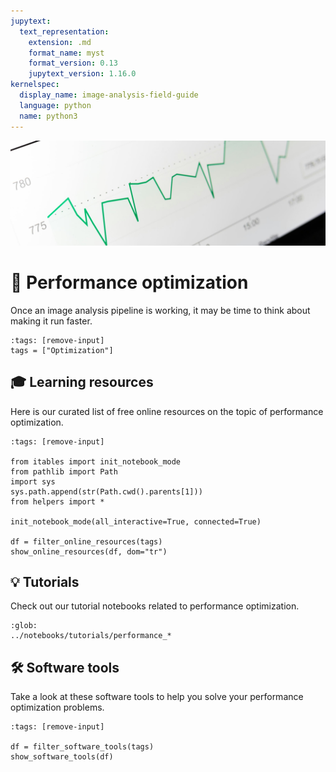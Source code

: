 ```yaml
---
jupytext:
  text_representation:
    extension: .md
    format_name: myst
    format_version: 0.13
    jupytext_version: 1.16.0
kernelspec:
  display_name: image-analysis-field-guide
  language: python
  name: python3
---
```

![performance](../../images/performance_lg.jpeg)

# 🔋 Performance optimization

Once an image analysis pipeline is working, it may be time to think about  making it run faster.

```{code-cell} ipython3
:tags: [remove-input]
tags = ["Optimization"]
```

## 🎓 Learning resources

Here is our curated list of free online resources on the topic of performance optimization.

```{code-cell} ipython3
:tags: [remove-input]

from itables import init_notebook_mode
from pathlib import Path
import sys
sys.path.append(str(Path.cwd().parents[1]))
from helpers import *

init_notebook_mode(all_interactive=True, connected=True)

df = filter_online_resources(tags)
show_online_resources(df, dom="tr")
```

## 💡 Tutorials

Check out our tutorial notebooks related to performance optimization.

```{nblinkgallery}
:glob:
../notebooks/tutorials/performance_*
```

## 🛠️ Software tools

Take a look at these software tools to help you solve your performance optimization problems.

```{code-cell} ipython3
:tags: [remove-input]

df = filter_software_tools(tags)
show_software_tools(df)
```